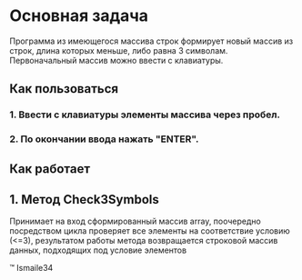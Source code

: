 # Основная задача

Программа из имеющегося массива строк формирует новый массив из строк, длина которых меньше, либо равна 3 символам. Первоначальный массив можно ввести с клавиатуры.

## Как пользоваться

### 1.  Ввести с клавиатуры элементы массива через пробел.
### 2.  По окончании ввода нажать "ENTER".

## Как работает

## 1. Метод Check3Symbols

Принимает на вход сформированный массив array, поочередно посредством цикла проверяет все элементы на соответствие условию (<=3), результатом работы метода возвращается строковой массив данных, подходящих под условие элементов


:tm: Ismaile34